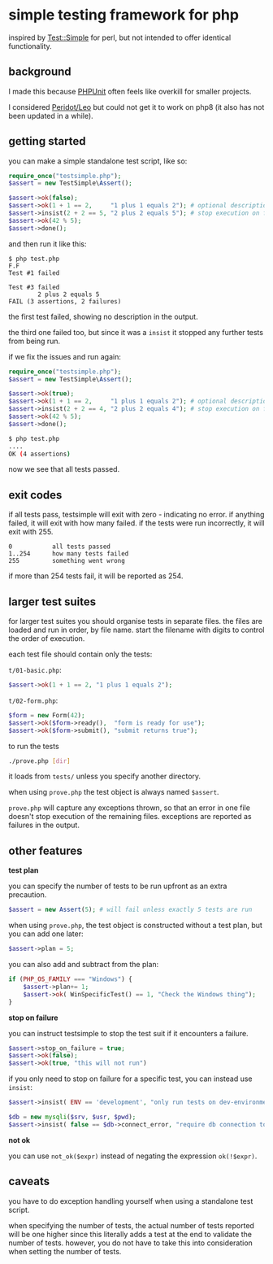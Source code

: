 # simple testing framework for php

inspired by  [Test::Simple](https://metacpan.org/pod/Test::Simple) for perl,
but not intended to offer identical functionality.

## background

I made this because [PHPUnit](https://phpunit.de/) often feels like overkill
for smaller projects.

I considered [Peridot/Leo](https://github.com/peridot-php/leo) but could not
get it to work on php8 (it also has not been updated in a while).

## getting started

you can make a simple standalone test script, like so:

```php
require_once("testsimple.php");
$assert = new TestSimple\Assert();

$assert->ok(false);
$assert->ok(1 + 1 == 2,     "1 plus 1 equals 2"); # optional description
$assert->insist(2 + 2 == 5, "2 plus 2 equals 5"); # stop execution on failure
$assert->ok(42 % 5);
$assert->done();
```

and then run it like this:
```
$ php test.php
F.F
Test #1 failed

Test #3 failed
        2 plus 2 equals 5
FAIL (3 assertions, 2 failures)
```

the first test failed, showing no description in the output.

the third one failed too, but since it was a `insist` it stopped any further
tests from being run.

if we fix the issues and run again:

```php
require_once("testsimple.php");
$assert = new TestSimple\Assert();

$assert->ok(true);
$assert->ok(1 + 1 == 2,     "1 plus 1 equals 2"); # optional description
$assert->insist(2 + 2 == 4, "2 plus 2 equals 4"); # stop execution on failure
$assert->ok(42 % 5);
$assert->done();
```

```sh
$ php test.php
....
OK (4 assertions)
```

now we see that all tests passed.

## exit codes

if all tests pass, testsimple will exit with zero - indicating no error. if anything failed, it will exit with how many failed. if the tests were run incorrectly, it will exit with 255.

```
0           all tests passed
1..254      how many tests failed
255         something went wrong
```

if more than 254 tests fail, it will be reported as 254.

## larger test suites

for larger test suites you should organise tests in separate files. the files
are loaded and run in order, by file name. start the filename with digits to
control the order of execution.

each test file should contain only the tests:

`t/01-basic.php`:
```php
$assert->ok(1 + 1 == 2, "1 plus 1 equals 2");
```

`t/02-form.php`:
```php
$form = new Form(42);
$assert->ok($form->ready(),  "form is ready for use");
$assert->ok($form->submit(), "submit returns true");
```

to run the tests

```sh
./prove.php [dir]
```

it loads from `tests/` unless you specify another directory.

when using `prove.php` the test object is always named `$assert`.

`prove.php` will capture any exceptions thrown, so that an error in one file
doesn't stop execution of the remaining files. exceptions are reported as
failures in the output.

## other features

**test plan**

you can specify the number of tests to be run upfront as an extra precaution.

```php
$assert = new Assert(5); # will fail unless exactly 5 tests are run
```

when using `prove.php`, the test object is constructed without a test plan, but
you can add one later:

```php
$assert->plan = 5;
```

you can also add and subtract from the plan:

```php
if (PHP_OS_FAMILY === "Windows") {
    $assert->plan+= 1;
    $assert->ok( WinSpecificTest() == 1, "Check the Windows thing");
}
```

**stop on failure**

you can instruct testsimple to stop the test suit if it encounters a failure.

```php
$assert->stop_on_failure = true;
$assert->ok(false);
$assert->ok(true, "this will not run")
```

if you only need to stop on failure for a specific test, you can instead use
`insist`:

```php
$assert->insist( ENV == 'development', "only run tests on dev-environment");

$db = new mysqli($srv, $usr, $pwd);
$assert->insist( false == $db->connect_error, "require db connection to proceed");
```

**not ok**

you can use `not_ok($expr)` instead of negating the expression `ok(!$expr)`.

## caveats

you have to do exception handling yourself when using a standalone test script.

when specifying the number of tests, the actual number of tests reported will be one higher since this literally adds a test at the end to validate the number of tests. however, you do not have to take this into consideration when setting the number of tests.



